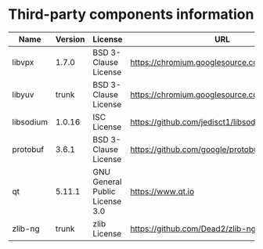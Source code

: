 Third-party components information
==================================

| Name      | Version   | License                               | URL                                             |
|-----------|-----------|---------------------------------------|-------------------------------------------------|
| libvpx    | 1.7.0     | BSD 3-Clause License                  | https://chromium.googlesource.com/webm/libvpx   |
| libyuv    | trunk     | BSD 3-Clause License                  | https://chromium.googlesource.com/libyuv/libyuv |
| libsodium | 1.0.16    | ISC License                           | https://github.com/jedisct1/libsodium/releases  |
| protobuf  | 3.6.1     | BSD 3-Clause License                  | https://github.com/google/protobuf/releases     |
| qt        | 5.11.1    | GNU General Public License 3.0        | https://www.qt.io                               |
| zlib-ng   | trunk     | zlib License                          | https://github.com/Dead2/zlib-ng                |
